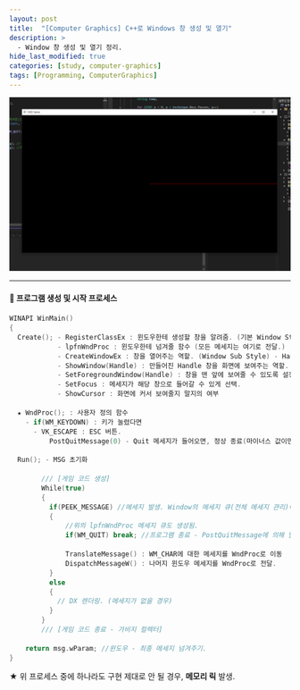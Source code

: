 ```yaml
---
layout: post
title:  "[Computer Graphics] C++로 Windows 창 생성 및 열기"
description: >
  - Window 창 생성 및 열기 정리.
hide_last_modified: true
categories: [study, computer-graphics]
tags: [Programming, ComputerGraphics]
---
```


<p align="center">
  <img src="../../../assets/img/blog/computer_graphics/window_line.png" style="width: 832px; height: auto;" >
</p>

<!-- <span style="color:darkgray; font-size:14px;"> 이미지 출처 : </span> -->

-----

#### 📼 프로그램 생성 및 시작 프로세스

```cpp
WINAPI WinMain()
{
  Create(); - RegisterClassEx : 윈도우한테 생성할 창을 알려줌. (기본 Window Style) 
            - lpfnWndProc : 윈도우한테 넘겨줄 함수 (모든 메세지는 여기로 전달.)
            - CreateWindowEx : 창을 열어주는 역할. (Window Sub Style) - Handle 생성
            - ShowWindow(Handle) : 만들어진 Handle 창을 화면에 보여주는 역할.
            - SetForegroundWindow(Handle) : 창을 맨 앞에 보여줄 수 있도록 설정.
            - SetFocus : 메세지가 해당 창으로 들어갈 수 있게 선택.
            - ShowCursor : 화면에 커서 보여줄지 말지의 여부

  ★ WndProc(); : 사용자 정의 함수
    - if(WM_KEYDOWN) : 키가 눌렸다면
      - VK_ESCAPE : ESC 버튼.
          PostQuitMessage(0) - Quit 메세지가 들어오면, 정상 종료(마이너스 값이면 비정상 종료) - WM_QUIT 발생.

  Run(); - MSG 초기화

        /// [게임 코드 생성]
        While(true)
        {
          if(PEEK_MESSAGE) //메세지 발생. Window의 메세지 큐(전체 메세지 관리)에서 꺼내옴. 
          {             
              //위의 lpfnWndProc 메세지 큐도 생성됨. 
              if(WM_QUIT) break; //프로그램 종료 - PostQuitMessage에 의해 발생
              
              TranslateMessage() : WM_CHAR에 대한 메세지를 WndProc로 이동 
              DispatchMessageW() : 나머지 윈도우 메세지를 WndProc로 전달.
          }
          else 
          {
            // DX 렌더링. (메세지가 없을 경우)
          }
        }
        /// [게임 코드 종료 - 가비지 컬렉터]

    return msg.wParam; //윈도우 - 최종 메세지 넘겨주기.
}
```

★ 위 프로세스 중에 하나라도 구현 제대로 안 될 경우, **메모리 릭** 발생.